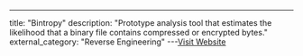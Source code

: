 ---
title: "Bintropy"
description: "Prototype analysis tool that estimates the likelihood that a binary file contains compressed or encrypted bytes."
external_category: "Reverse Engineering"
---[Visit Website](https://github.com/dhondta/bintropy)

